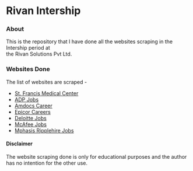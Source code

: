 # Rivan Intership

### About

This is the repository that I have done all the websites scraping in the Intership period at <br>
the Rivan Solutions Pvt Ltd.

### Websites Done

The list of websites are scraped -
* [St. Francis Medical Center](https://www.stfrancismedicalcenter.com/find-a-provider/)
* [ADP Jobs](https://jobs.adp.com/)
* [Amdocs Career](https://jobs.amdocs.com/search/?q=engineer)
* [Epicor Careers](https://jobs.epicor.com/careers/SearchJobs/)
* [Deloitte Jobs](https://usijobs.deloitte.com/careersUSI/SearchJobs)
* [McAfee Jobs](https://careers.mcafee.com/search-jobs/results)
* [Mphasis Ripplehire Jobs](https://mphasis.ripplehire.com/candidate/candidatejobsearch)

#### Disclaimer

The website scraping done is only for educational purposes and the author has no intention for
the other use.
